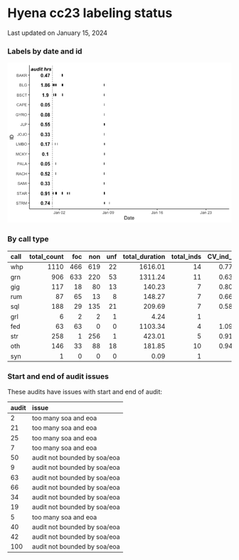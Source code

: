 # Hyena cc23 labeling status
Last updated on January 15, 2024

### Labels by date and id

![](label_status_files/figure-commonmark/by%20date%20and%20individual-1.png)

### By call type

| call | total_count | foc | non | unf | total_duration | total_inds | CV_ind_counts | total_audits |
|:-----|------------:|----:|----:|----:|---------------:|-----------:|--------------:|-------------:|
| whp  |        1110 | 466 | 619 |  22 |        1616.01 |         14 |     0.7776593 |           60 |
| grn  |         906 | 633 | 220 |  53 |        1311.24 |         11 |     0.6338092 |           58 |
| gig  |         117 |  18 |  80 |  13 |         140.23 |          7 |     0.8092672 |           21 |
| rum  |          87 |  65 |  13 |   8 |         148.27 |          7 |     0.6631182 |           20 |
| sql  |         188 |  29 | 135 |  21 |         209.69 |          7 |     0.5855400 |           21 |
| grl  |           6 |   2 |   2 |   1 |           4.24 |          1 |            NA |            1 |
| fed  |          63 |  63 |   0 |   0 |        1103.34 |          4 |     1.0931615 |            5 |
| str  |         258 |   1 | 256 |   1 |         423.01 |          5 |     0.9135534 |           25 |
| oth  |         146 |  33 |  88 |  18 |         181.85 |         10 |     0.9410329 |           35 |
| syn  |           1 |   0 |   0 |   0 |           0.09 |          1 |            NA |            1 |

### Start and end of audit issues

These audits have issues with start and end of audit:

| audit | issue                        |
|:------|:-----------------------------|
| 2     | too many soa and eoa         |
| 21    | too many soa and eoa         |
| 25    | too many soa and eoa         |
| 7     | too many soa and eoa         |
| 50    | audit not bounded by soa/eoa |
| 9     | audit not bounded by soa/eoa |
| 63    | audit not bounded by soa/eoa |
| 66    | audit not bounded by soa/eoa |
| 34    | audit not bounded by soa/eoa |
| 19    | audit not bounded by soa/eoa |
| 5     | too many soa and eoa         |
| 40    | audit not bounded by soa/eoa |
| 42    | audit not bounded by soa/eoa |
| 100   | audit not bounded by soa/eoa |
